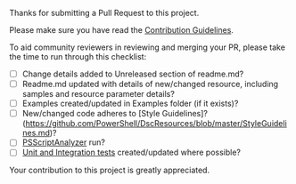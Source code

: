 Thanks for submitting a Pull Request to this project.

Please make sure you have read the [Contribution Guidelines](https://github.com/PowerShell/DscResources/blob/master/CONTRIBUTING.md).

To aid community reviewers in reviewing and merging your PR, please take the time to run through this checklist:
- [ ] Change details added to Unreleased section of readme.md?
- [ ] Readme.md updated with details of new/changed resource, including samples and resource parameter details?
- [ ] Examples created/updated in Examples folder (if it exists)?
- [ ] New/changed code adheres to [Style Guidelines]?(https://github.com/PowerShell/DscResources/blob/master/StyleGuidelines.md)?
- [ ] [PSScriptAnalyzer](https://github.com/PowerShell/PSScriptAnalyzer) run?
- [ ] [Unit and Integration tests](https://github.com/PowerShell/DscResources/blob/master/TestsGuidelines.md) created/updated where possible?

Your contribution to this project is greatly appreciated. 

